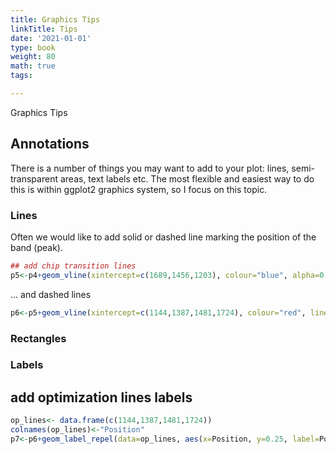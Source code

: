 ```yaml
---
title: Graphics Tips
linkTitle: Tips
date: '2021-01-01'
type: book
weight: 80
math: true
tags:

---
```


Graphics Tips

## Annotations
There is a number of things you may want to add to your plot: lines, semi-transparent areas, text labels etc. The most flexible and easiest way to do this is within ggplot2 graphics system, so I focus on this topic.

### Lines
Often we would like to add solid or dashed line marking the position of the band (peak).
```r
## add chip transition lines
p5<-p4+geom_vline(xintercept=c(1689,1456,1203), colour="blue", alpha=0.9)
```
... and dashed lines
```r
p6<-p5+geom_vline(xintercept=c(1144,1387,1481,1724), colour="red", linetype = "dashed", alpha=0.5)
```
### Rectangles

### Labels

## add optimization lines labels
```r
op_lines<- data.frame(c(1144,1387,1481,1724))
colnames(op_lines)<-"Position"
p7<-p6+geom_label_repel(data=op_lines, aes(x=Position, y=0.25, label=Position), colour="red")+
```
